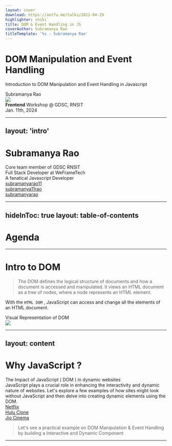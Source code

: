 ```yaml
---
layout: cover
download: https://antfu.me/talks/2021-04-29
highlighter: shiki`
title: DOM & Event Handling in JS
coverAuthor: Subramanya Rao
titleTemplate: '%s - Subramanya Rao'
---
```


# DOM Manipulation and Event Handling

Introduction to DOM Manipulation and Event Handling in Javascript

<div class="uppercase text-sm tracking-widest">
Subramanya Rao
</div>

<div class="abs-bl mx-14 my-12 flex">
  <img src="https://res.cloudinary.com/startup-grind/image/upload/c_fill,dpr_2.0,f_auto,g_center,h_1080,q_100,w_1080/v1/gcs/platform-data-dsc/events/logo_QTdLJEf.jpg" class="h-8 mt-2">
  <div class="ml-3 flex flex-col text-left">
    <div><b>Frontend</b> Workshop @ GDSC, RNSIT</div>
    <div class="text-sm opacity-50">Jan. 11th, 2024</div>
  </div>
</div>

<div class="abs-br mx-14 my-12 flex gap-6">
  <a href="https://github.com/webup/openfunction-talks/tree/main/202-node-async" target="_blank" alt="GitHub"
    class="text-xl icon-btn opacity-50 !border-none !hover:text-white">
    <carbon-logo-github />
  </a>
  <a href="https://github.com/webup/openfunction-talks/raw/main/202-node-async/202-node-async.pdf" target="_blank" alt="GitHub"
    class="text-xl icon-btn opacity-50 !border-none !hover:text-white">
    <carbon-download />
  </a>
</div>


---
layout: 'intro'
---

# Subramanya Rao

<div class="leading-8 opacity-80">
Core team member of GDSC RNSIT<br>
Full Stack Developer at WeFrameTech<br>
A fanatical Javascript Developer<br>
</div>

<div class="my-10 grid grid-cols-[40px,1fr] w-min gap-y-4">
  <ri-github-line class="opacity-50"/>
  <div><a href="https://github.com/Subramanyarao11" target="_blank">subramanyarao11</a></div>
  <ri-twitter-line class="opacity-50"/>
  <div><a href="https://twitter.com/Subramanya11rao" target="_blank">subramanya11rao</a></div>
  <ri-user-3-line class="opacity-50"/>
  <div><a href="https://subramanyarao.hashnode.dev/" target="_blank">subramanyarao</a></div>
</div>



---
hideInToc: true
layout: table-of-contents
---

# Agenda

---

# Intro to DOM

> The DOM defines the logical structure of documents and how a document is accessed and manipulated. It views an HTML document as a tree of nodes, where a node represents an HTML element.

With the `HTML DOM` , JavaScript can access and change all the elements of an HTML document.

<div v-click class="my-6 text-2xl underline underline-offset-6 decoration-dotted">Visual Representation of DOM</div>

<div class="w-full flex items-center justify-center">
  <div v-click class="">
    <img class="h-70 pb-2" src="https://www.w3schools.com/js/pic_htmltree.gif">
  </div>
</div>

---
layout: content
---

# Why JavaScript ?

<div v-click>
<div class="text-lg text-gray-500">The Impact of JavaScript ( DOM ) in dynamic websites</div>

<div class="text-md my-4 py-2 px-2 border rounded-lg">
JavaScript plays a crucial role in enhancing the <span class="font-bold text-gray-100 underline light:text-gray-800">interactivity</span> and <span class="font-bold text-gray-100 underline light:text-gray-800">dynamic nature</span> of websites. Let's explore a few examples of how sites might look without JavaScript and then delve into creating dynamic elements using the DOM.
</div>
</div>


<div v-click class="my-8">
<a  target="_blank" href="https://www.netflix.com/in/" class="text-2xl">Netflix</a>
</div>

<div v-click class="my-8">
<a  target="_blank" href="https://hulu-clone-subramanya11.netlify.app/" class="text-2xl">Hulu Clone</a>
</div>

<div v-click class="my-8">
<a  target="_blank" href="https://www.jiocinema.com/" class="text-2xl">Jio Cinema</a>
</div>

<blockquote v-click>
<div class="text-base">
Let's see a practical example on DOM Manipulation & Event Handling by building a Interactive and Dynamic Component
</div>
</blockquote>

---
    